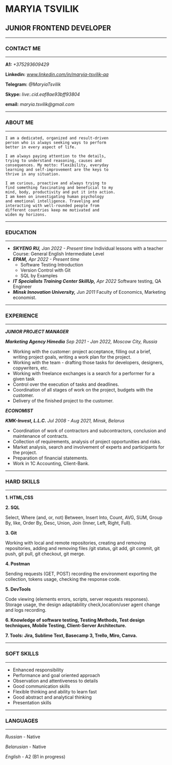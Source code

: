 
# MARYIA TSVILIK  


## JUNIOR FRONTEND DEVELOPER

***

### CONTACT ME

***

__A1:__ _+375293609429_

__Linkedin:__ _www.linkedin.com/in/maryia-tsvilik-qa_

__Telegram:__ _@MaryiaTsvilik_

__Skype:__ _live:.cid.eaf8ae93bff93804_

__email:__ _maryia.tsvilik@gmail.com_

***

### ABOUT ME

***

``` 
I am a dedicated, organized and result-driven 
person who is always seeking ways to perform
better in every aspect of life.

I am always paying attention to the details,
trying to understand reasoning, causes and
consequences. My motto: flexibility, everyday
learning and self-improvement are the keys to
thrive in any situation.

I am curious, proactive and always trying to
find something fascinating and beneficial to my
mind, body, productivity and put it into action. 
I am keen on investigating human psychology
and emotional intelligence. Traveling and
interacting with well-rounded people from
different countries keep me motivated and
widen my horizons.
```
***

### EDUCATION

***

* ___SKYENG RU,___ _Jan 2022 - Present time_
Individual lessons with a teacher Course: General English Intermediate Level
* ___EPAM,___ _Apr 2022 - Present time_
    + Software Testing Introduction
    + Version Control with Git
    + SQL by Examples
* ___IT Specialists Training Center SkillUp,___ _Apr 2022_
Software testing, QA Engineer
* ___Minsk Innovation University,___ _Jun 2011_
Faculty of Economics, Marketing economist.

***

### EXPERIENCE

***

___JUNIOR PROJECT MANAGER___

___Marketing Agency Himedia___ 
_Sep 2021 - Jan 2022,
Moscow City, Russia_
+ Working with the customer: project acceptance, filling out a brief, writing project goals,
writing a work plan for the project.
+ Working with the team - drafting those tasks for developers, designers, copywriters, etc.
+ Working with freelance exchanges is a search for a performer for a given task
+ Control over the execution of tasks and deadlines.
+ Coordination of all stages of work on the project, budgets with the customer.
+ Delivery of the finished project to the customer.

___ECONOMIST___

___KMK-Invest, L.L.C.___
_Jul 2008 - Aug 2021,
Minsk, Belarus_
+ Coordination of work of contractors and subcontractors, conclusion and maintenance of
contracts.
+ Collection of requirements, analysis of project opportunities and risks.
+ Market analysis, search and involvement of experts and participants for the project.
+ Preparation of financial statements.
+ Work in 1C Accounting, Client-Bank.

***

### HARD SKILLS

***

__1. HTML,CSS__

__2. SQL__ 

Select, Where (and, or, not) Between, Insert Into, Count, AVG, SUM, Group By, like, Order By, Desc, Union, Join (Inner, Left, Right, Full).

__3. Git__

Working with local and remote repositories, creating and removing repositories, adding and
removing files /git status, git add, git commit, git push, git pull, git checkout, git merge.

__4. Postman__

Sending requests (GET, POST) recording the environment exporting the collection, tokens usage, checking the response code.

__5. DevTools__

Code viewing (elements errors, scripts, server requests responses). Storage usage, the
design adaptability check,location/user agent change and logs recording.

__6. Knowledge of software testing, Testing Methods, Test design techniques, Mobile
Testing, Client-Server Architecture.__

__7. Tools: Jira, Sublime Text, Basecamp 3, Trello, Miro, Canva.__

***

### SOFT SKILLS 

***

+ Enhanced responsibility
+ Performance and goal oriented approach
+ Observation and attentiveness to details
+ Good communication skills
+ Flexible thinking and ability to learn fast
+ Good abstract and analytical thinking
+ Presentation skills

***

### LANGUAGES

***

_Russian_ - Native

_Belarusian_ - Native

_English_ - A2 (B1 in progress)


